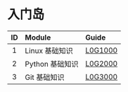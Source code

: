 # 入门岛

| ID | Module      | Guide                         |
|:--:|:------------|:------------------------------|
| 1  | Linux 基础知识  | [L0G1000](L0G1000/L0G1000.md) |
| 2  | Python 基础知识 | [L0G2000](L0G2000/L0G2000.md) |
| 3  | Git 基础知识    | [L0G3000](L0G3000/L0G3000.md) |
      